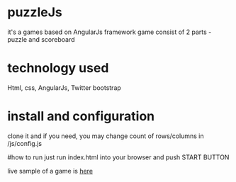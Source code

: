 # puzzleJs
it's a games based on AngularJs framework
game consist of 2 parts - puzzle and scoreboard

# technology used
Html, css, AngularJs, Twitter bootstrap

# install and configuration
clone it and if you need, you may change  count of rows/columns in /js/config.js

#how to run
just run index.html into your browser and push START BUTTON

live sample of a game is <a href="http://slots.esy.es/puzzle/">here</a>
